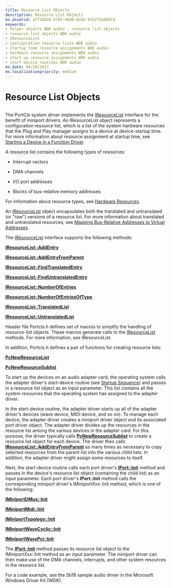 ```yaml
---
title: Resource List Objects
description: Resource List Objects
ms.assetid: a7f18d28-b78f-4b00-8cbb-9f62f5e88dfd
keywords:
- helper objects WDK audio , resource list objects
- resource list objects WDK audio
- IResourceList
- configuration resource lists WDK audio
- startup time resource assignments WDK audio
- hardware resource assignments WDK audio
- start up resource assignments WDK audio
- start-device routines WDK audio
ms.date: 04/20/2017
ms.localizationpriority: medium
---
```


# Resource List Objects


## <span id="resource_list_objects"></span><span id="RESOURCE_LIST_OBJECTS"></span>


The PortCls system driver implements the [IResourceList](https://docs.microsoft.com/windows-hardware/drivers/ddi/content/portcls/nn-portcls-iresourcelist) interface for the benefit of miniport drivers. An IResourceList object represents a configuration resource list, which is a list of the system hardware resources that the Plug and Play manager assigns to a device at device-startup time. For more information about resource assignment at startup time, see [Starting a Device in a Function Driver](https://docs.microsoft.com/windows-hardware/drivers/kernel/starting-a-device-in-a-function-driver).

A resource list contains the following types of resources:

-   Interrupt vectors

-   DMA channels

-   I/O port addresses

-   Blocks of bus-relative memory addresses

For information about resource types, see [Hardware Resources](https://docs.microsoft.com/windows-hardware/drivers/kernel/hardware-resources).

An [IResourceList](https://docs.microsoft.com/windows-hardware/drivers/ddi/content/portcls/nn-portcls-iresourcelist) object encapsulates both the translated and untranslated (or "raw") versions of a resource list. For more information about translated and untranslated resources, see [Mapping Bus-Relative Addresses to Virtual Addresses](https://docs.microsoft.com/windows-hardware/drivers/kernel/mapping-bus-relative-addresses-to-virtual-addresses).

The [IResourceList](https://docs.microsoft.com/windows-hardware/drivers/ddi/content/portcls/nn-portcls-iresourcelist) interface supports the following methods:

[**IResourceList::AddEntry**](https://docs.microsoft.com/windows-hardware/drivers/ddi/content/portcls/nf-portcls-iresourcelist-addentry)

[**IResourceList::AddEntryFromParent**](https://docs.microsoft.com/windows-hardware/drivers/ddi/content/portcls/nf-portcls-iresourcelist-addentryfromparent)

[**IResourceList::FindTranslatedEntry**](https://docs.microsoft.com/windows-hardware/drivers/ddi/content/portcls/nf-portcls-iresourcelist-findtranslatedentry)

[**IResourceList::FindUntranslatedEntry**](https://docs.microsoft.com/windows-hardware/drivers/ddi/content/portcls/nf-portcls-iresourcelist-finduntranslatedentry)

[**IResourceList::NumberOfEntries**](https://docs.microsoft.com/windows-hardware/drivers/ddi/content/portcls/nf-portcls-iresourcelist-numberofentries)

[**IResourceList::NumberOfEntriesOfType**](https://docs.microsoft.com/windows-hardware/drivers/ddi/content/portcls/nf-portcls-iresourcelist-numberofentriesoftype)

[**IResourceList::TranslatedList**](https://docs.microsoft.com/windows-hardware/drivers/ddi/content/portcls/nf-portcls-iresourcelist-translatedlist)

[**IResourceList::UntranslatedList**](https://docs.microsoft.com/windows-hardware/drivers/ddi/content/portcls/nf-portcls-iresourcelist-untranslatedlist)

Header file Portcls.h defines set of macros to simplify the handling of resource-list objects. These macros generate calls to the [IResourceList](https://docs.microsoft.com/windows-hardware/drivers/ddi/content/portcls/nn-portcls-iresourcelist) methods. For more information, see IResourceList.

In addition, Portcls.h defines a pair of functions for creating resource lists:

[**PcNewResourceList**](https://docs.microsoft.com/windows-hardware/drivers/ddi/content/portcls/nf-portcls-pcnewresourcelist)

[**PcNewResourceSublist**](https://docs.microsoft.com/windows-hardware/drivers/ddi/content/portcls/nf-portcls-pcnewresourcesublist)

To start up the devices on an audio adapter card, the operating system calls the adapter driver's start-device routine (see [Startup Sequence](startup-sequence.md)) and passes in a resource list object as an input parameter. This list contains all the system resources that the operating system has assigned to the adapter driver.

In the start-device routine, the adapter driver starts up all of the adapter driver's devices (wave device, MIDI device, and so on). To manage each device, the adapter driver creates a miniport driver object and its associated port driver object. The adapter driver divides up the resources in the resource list among the various devices in the adapter card. For this purpose, the driver typically calls [**PcNewResourceSublist**](https://docs.microsoft.com/windows-hardware/drivers/ddi/content/portcls/nf-portcls-pcnewresourcesublist) to create a resource list object for each device. The driver then calls [**IResourceList::AddEntryFromParent**](https://docs.microsoft.com/windows-hardware/drivers/ddi/content/portcls/nf-portcls-iresourcelist-addentryfromparent) as many times as necessary to copy selected resources from the parent list into the various child lists. In addition, the adapter driver might assign some resources to itself.

Next, the start-device routine calls each port driver's [**IPort::Init**](https://docs.microsoft.com/windows-hardware/drivers/ddi/content/portcls/nf-portcls-iport-init) method and passes in the device's resource list object (containing the child list) as an input parameter. Each port driver's **IPort::Init** method calls the corresponding miniport driver's IMiniport*Xxx*::Init method, which is one of the following:

[**IMiniportDMus::Init**](https://docs.microsoft.com/windows-hardware/drivers/ddi/content/dmusicks/nf-dmusicks-iminiportdmus-init)

[**IMiniportMidi::Init**](https://docs.microsoft.com/windows-hardware/drivers/ddi/content/portcls/nf-portcls-iminiportmidi-init)

[**IMiniportTopology::Init**](https://docs.microsoft.com/windows-hardware/drivers/ddi/content/portcls/nf-portcls-iminiporttopology-init)

[**IMiniportWaveCyclic::Init**](https://docs.microsoft.com/windows-hardware/drivers/ddi/content/portcls/nf-portcls-iminiportwavecyclic-init)

[**IMiniportWavePci::Init**](https://docs.microsoft.com/windows-hardware/drivers/ddi/content/portcls/nf-portcls-iminiportwavepci-init)

The [**IPort::Init**](https://docs.microsoft.com/windows-hardware/drivers/ddi/content/portcls/nf-portcls-iport-init) method passes its resource list object to the IMiniport*Xxx*::Init method as an input parameter. The miniport driver can then make use of the DMA channels, interrupts, and other system resources in the resource list.

For a code example, see the Sb16 sample audio driver in the Microsoft Windows Driver Kit (WDK).

 

 




